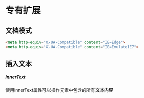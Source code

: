# 专有扩展



## 文档模式

```html
<meta http-equiv="X-UA-Compatible" content="IE=Edge">
<meta http-equiv="X-UA-Compatible" content="IE=EmulateIE7">
```



## 插入文本

##### innerText

使用innerText属性可以操作元素中包含的所有**文本内容** 